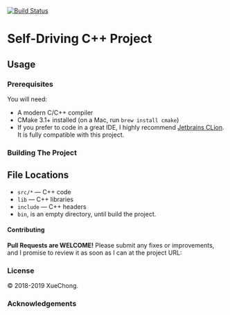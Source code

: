 [![Build Status](https://travis-ci.org/kigster/cmake-project-template.svg?branch=master)](https://travis-ci.org/kigster/cmake-project-template)

# Self-Driving C++ Project 

### 


## Usage

### Prerequisites

You will need:

 * A modern C/C++ compiler
 * CMake 3.1+ installed (on a Mac, run `brew install cmake`)
 * If you prefer to code in a great IDE, I highly recommend [Jetbrains CLion](https://www.jetbrains.com/clion/). It is fully compatible with this project.

### Building The Project

## File Locations

 * `src/*` — C++ code
 * `lib` — C++ libraries
 * `include` — C++ headers
 * `bin`, is an empty directory, until build the project.


#### Contributing

**Pull Requests are WELCOME!** Please submit any fixes or improvements, and I promise to review it as soon as I can at the project URL:


### License

&copy; 2018-2019 XueChong.


### Acknowledgements

